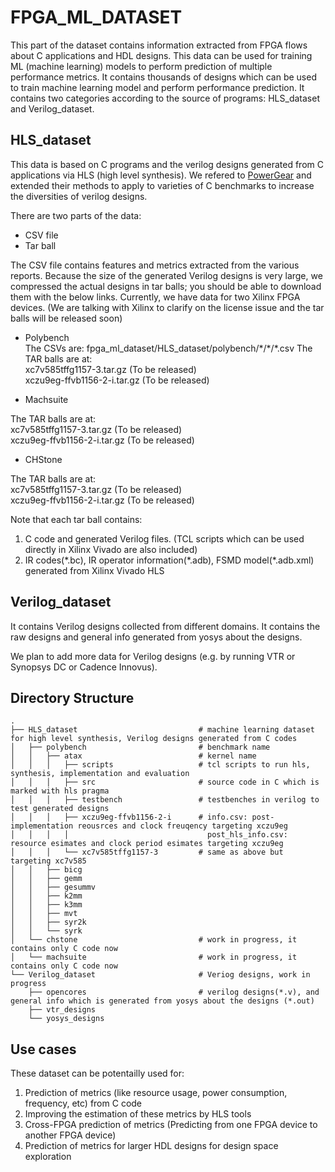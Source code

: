 # FPGA_ML_DATASET
This part of the dataset contains information extracted from FPGA flows about C applications and HDL designs.
This data can be used for training ML (machine learning) models to perform prediction of multiple performance metrics. 
It contains thousands of designs which can be used to train machine learning model and perform performance prediction.
It contains two categories according to the source of programs: HLS_dataset and Verilog_dataset.

## HLS_dataset
This data is based on C programs and the verilog designs generated from C applications via HLS (high level synthesis). 
We refered to [PowerGear](https://github.com/zlinaf/PowerGear) and extended their methods to apply to varieties of C benchmarks to increase the diversities of verilog designs. 

There are two parts of the data:

- CSV file
- Tar ball

The CSV file contains features and metrics extracted from the various reports.
Because the size of the generated Verilog designs is very large, we compressed the actual designs in tar balls; you should be able to download them with the below links.
Currently, we have data for two Xilinx FPGA devices. (We are talking with Xilinx to clarify on the license issue and the tar balls will be released soon)

- Polybench     
The CSVs are: fpga_ml_dataset/HLS_dataset/polybench/\*/\*/\*.csv
The TAR balls are at:  
  xc7v585tffg1157-3.tar.gz (To be released)    
  xczu9eg-ffvb1156-2-i.tar.gz (To be released)

- Machsuite

The TAR balls are at:     
  xc7v585tffg1157-3.tar.gz (To be released)    
  xczu9eg-ffvb1156-2-i.tar.gz (To be released)


- CHStone 

The TAR balls are at:     
  xc7v585tffg1157-3.tar.gz (To be released)    
  xczu9eg-ffvb1156-2-i.tar.gz (To be released)


  


Note that each tar ball contains:
1. C code and generated Verilog files. (TCL scripts which can be used directly in Xilinx Vivado are also included)
2. IR codes(\*.bc), IR operator information(\*.adb), FSMD model(\*.adb.xml) generated from Xilinx Vivado HLS

## Verilog_dataset
It contains Verilog designs collected from different domains. It contains the raw designs and general info generated from yosys about the designs. 

We plan to add more data for Verilog designs (e.g. by running VTR or Synopsys DC or Cadence Innovus).

## Directory Structure
    .
    ├── HLS_dataset                           # machine learning dataset for high level synthesis, Verilog designs generated from C codes
    │   ├── polybench                         # benchmark name
    │   │   ├── atax                          # kernel name
    │   │   │   ├── scripts                   # tcl scripts to run hls, synthesis, implementation and evaluation
    │   │   │   ├── src                       # source code in C which is marked with hls pragma
    │   │   │   ├── testbench                 # testbenches in verilog to test generated designs
    │   │   │   ├── xczu9eg-ffvb1156-2-i      # info.csv: post-implementation reousrces and clock freuqency targeting xczu9eg 
    │   │   │   │                               post_hls_info.csv: resource esimates and clock period esimates targeting xczu9eg
    │   │   │   └── xc7v585tffg1157-3         # same as above but targeting xc7v585
    │   │   ├── bicg
    │   │   ├── gemm
    │   │   ├── gesummv
    │   │   ├── k2mm
    │   │   ├── k3mm
    │   │   ├── mvt
    │   │   ├── syr2k
    │   │   └── syrk
    │   └── chstone                           # work in progress, it contains only C code now
    │   └── machsuite                         # work in progress, it contains only C code now
    └── Verilog_dataset                       # Veriog designs, work in progress
        ├── opencores                         # verilog designs(*.v), and general info which is generated from yosys about the designs (*.out)
        ├── vtr_designs
        └── yosys_designs
        
## Use cases
These dataset can be potentailly used for:
1. Prediction of metrics (like resource usage, power consumption, frequency, etc) from C code
2. Improving the estimation of these metrics by HLS tools
3. Cross-FPGA prediction of metrics (Predicting from one FPGA device to another FPGA device)
4. Prediction of metrics for larger HDL designs for design space exploration


